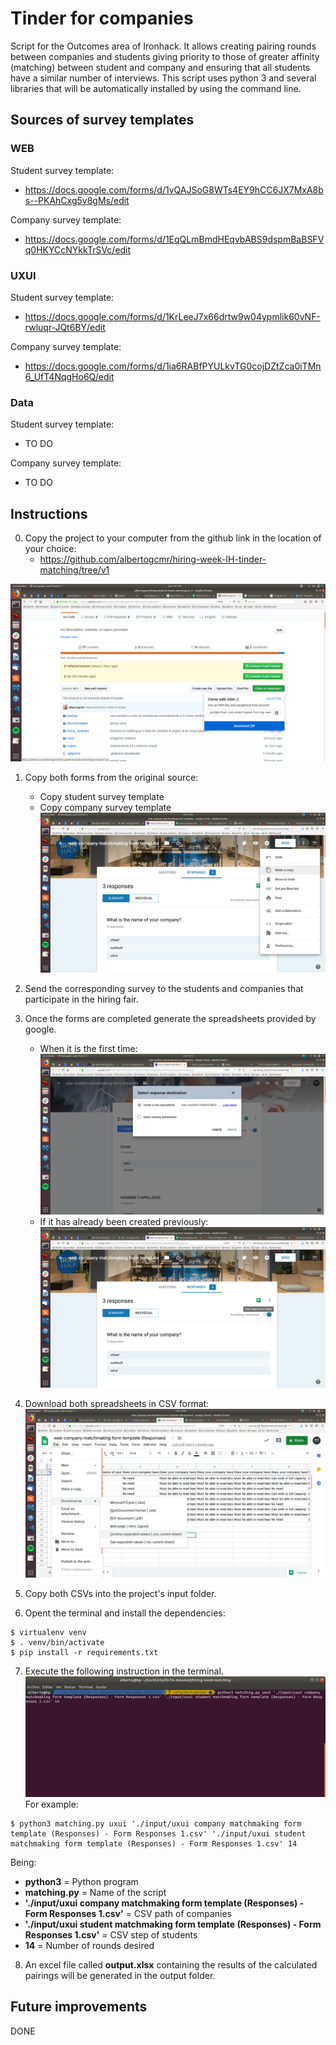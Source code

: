 # Tinder for companies

Script for the Outcomes area of ​​Ironhack. It allows creating pairing rounds between companies and students giving priority to those of greater affinity (matching) between student and company and ensuring that all students have a similar number of interviews.
This script uses python 3 and several libraries that will be automatically installed by using the command line.


## Sources of survey templates


### WEB
Student survey template: 
* https://docs.google.com/forms/d/1vQAJSoG8WTs4EY9hCC6JX7MxA8bs--PKAhCxg5v8gMs/edit

Company survey template:
* https://docs.google.com/forms/d/1EqQLmBmdHEqvbABS9dspmBaBSFVq0HKYCcNYkkTrSVc/edit

### UXUI
Student survey template: 
* https://docs.google.com/forms/d/1KrLeeJ7x66drtw9w04ypmlik60vNF-rwluqr-JQt6BY/edit

Company survey template:
* https://docs.google.com/forms/d/1ia6RABfPYULkvTG0cojDZtZca0iTMn6_UfT4NqgHo6Q/edit

### Data 
Student survey template: 
* TO DO

Company survey template:
* TO DO


## Instructions
0. Copy the project to your computer from the github link in the location of your choice: 
    * https://github.com/albertogcmr/hiring-week-IH-tinder-matching/tree/v1 

![download project](./documentation/00-download-repo.png)

1. Copy both forms from the original source: 
    * Copy student survey template
	* Copy company survey template
![copy form](./documentation/01-copy-form.png)
    
2. Send the corresponding survey to the students and companies that participate in the hiring fair. 
3. Once the forms are completed generate the spreadsheets provided by google. 
    * When it is the first time:  ![create sheet](./documentation/02a-create-sheet.png)
    * If it has already been created previously: ![open sheet](./documentation/02b-open-existing-sheet.png)
4. Download both spreadsheets in CSV format: ![download csv](./documentation/03-download-csv.png)
5. Copy both CSVs into the project's input folder. 
6. Opent the terminal and install the dependencies: 
``` 
$ virtualenv venv 
$ . venv/bin/activate
$ pip install -r requirements.txt
```
7. Execute the following instruction in the terminal. 
![console](./documentation/04-console.png)
For example: 
```
$ python3 matching.py uxui './input/uxui company matchmaking form template (Responses) - Form Responses 1.csv' './input/uxui student matchmaking form template (Responses) - Form Responses 1.csv' 14
```
Being: 
* **python3** = Python program
* **matching.py** = Name of the script
* **'./input/uxui company matchmaking form template (Responses) - Form Responses 1.csv'** = CSV path of companies
* **'./input/uxui student matchmaking form template (Responses) - Form Responses 1.csv'** = CSV step of students
* **14** = Number of rounds desired

8. An excel file called **output.xlsx** containing the results of the calculated pairings will be generated in the output folder.

## Future improvements

DONE